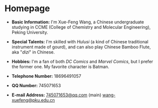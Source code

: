 # Homepage
- **Basic Information:** I'm Xue-Feng Wang, a Chinese undergraduate studying in CCME (College of Chemistry and Molecular Engineering), Peking University.

- **Special Talents:** I'm skilled with *Hulusi* (a kind of Chinese traditional instrument made of gourd), and can also play Chinese Bamboo Flute, aka "*dizi*" in Chinese.

- **Hobbies:** I'm a fan of both *DC Comics* and *Marvel Comics*, but I prefer the former one. My favorite character is Batman. 

- **Telephone Number:** 18696491057

- **QQ Number:** 745071653

- **E-mail Address:** 745071653@qq.com (main)  wang-xuefeng@pku.edu.cn
